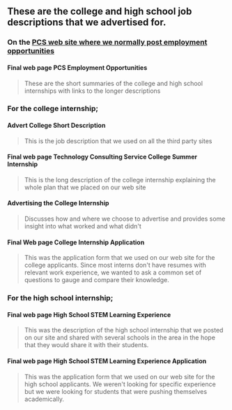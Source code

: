 ## These are the college and high school job descriptions that we advertised for.

### On the [PCS web site where we normally post employment opportunities](https://www.palittoconsulting.com/company-profile/pcs-employment-opportunities/)
#### Final web page PCS Employment Opportunities
> These are the short summaries of the college and high school internships with links to the longer descriptions

### For the college internship;
#### Advert College Short Description
> This is the job description that we used on all the third party sites
#### Final web page Technology Consulting Service College Summer Internship
> This is the long description of the college internship explaining the whole plan that we placed on our web site
#### Advertising the College Internship
> Discusses how and where we choose to advertise and provides some insight into what worked and what didn't
#### Final Web page College Internship Application
> This was the application form that we used on our web site for the college applicants. Since most interns don't have resumes with relevant work experience, we wanted to ask a common set of questions to gauge and compare their knowledge.

### For the high school internship;
#### Final web page High School STEM Learning Experience
> This was the description of the high school internship that we posted on our site and shared with several schools in the area in the hope that they would share it with their students.
#### Final web page High School STEM Learning Experience Application
> This was the application form that we used on our web site for the high school applicants. We weren't looking for specific experience but we were looking for students that were pushing themselves academically.
